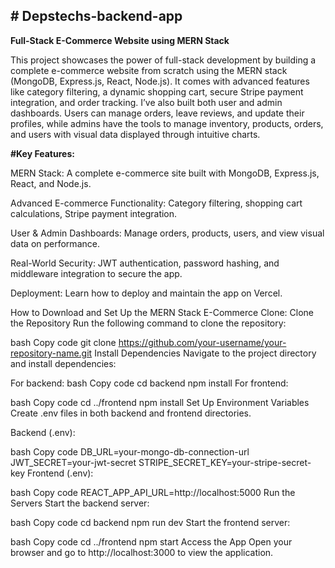 **﻿# Depstechs-backend-app**
-----------------------------------------------


**Full-Stack E-Commerce Website using MERN Stack**

This project showcases the power of full-stack development by building a complete e-commerce website from scratch using the MERN stack (MongoDB, Express.js, React, Node.js). It comes with advanced features like category filtering, a dynamic shopping cart, secure Stripe payment integration, and order tracking. I’ve also built both user and admin dashboards. Users can manage orders, leave reviews, and update their profiles, while admins have the tools to manage inventory, products, orders, and users with visual data displayed through intuitive charts.

**#Key Features:**

MERN Stack: A complete e-commerce site built with MongoDB, Express.js, React, and Node.js.

Advanced E-commerce Functionality: Category filtering, shopping cart calculations, Stripe payment integration.

User & Admin Dashboards: Manage orders, products, users, and view visual data on performance.

Real-World Security: JWT authentication, password hashing, and middleware integration to secure the app.

Deployment: Learn how to deploy and maintain the app on Vercel.

How to Download and Set Up the MERN Stack E-Commerce Clone:
Clone the Repository Run the following command to clone the repository:

bash
Copy code
git clone https://github.com/your-username/your-repository-name.git
Install Dependencies Navigate to the project directory and install dependencies:

For backend:
bash
Copy code
cd backend
npm install
For frontend:

bash
Copy code
cd ../frontend
npm install
Set Up Environment Variables Create .env files in both backend and frontend directories.

Backend (.env):

bash
Copy code
DB_URL=your-mongo-db-connection-url
JWT_SECRET=your-jwt-secret
STRIPE_SECRET_KEY=your-stripe-secret-key
Frontend (.env):

bash
Copy code
REACT_APP_API_URL=http://localhost:5000
Run the Servers Start the backend server:

bash
Copy code
cd backend
npm run dev
Start the frontend server:

bash
Copy code
cd ../frontend
npm start
Access the App Open your browser and go to http://localhost:3000 to view the application.

